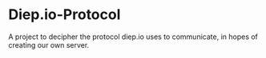 # Diep.io-Protocol
A project to decipher the protocol diep.io uses to communicate, in hopes of creating our own server.
